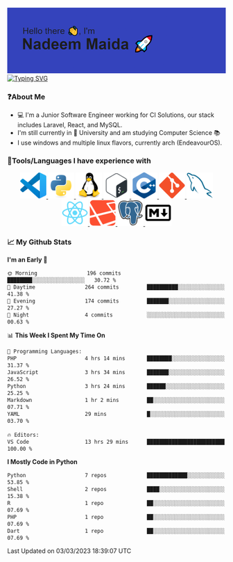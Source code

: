 ![](img/banner.png)
[![Typing SVG](https://readme-typing-svg.herokuapp.com?size=30&color=3443BC&lines=Junior+Software+Engineer;Open+Source+Advocate)](https://git.io/typing-svg)

### ❓About Me

- 💻 I'm a Junior Software Engineer working for CI Solutions, our stack includes Laravel, React, and MySQL.
- I'm still currently in 🏫 University and am studying Computer Science 📚
- I use windows and multiple linux flavors, currently arch (EndeavourOS).


### 🔨Tools/Languages I have experience with

<p align="center">
  <a href="https://code.visualstudio.com/">
    <img src="https://raw.githubusercontent.com/devicons/devicon/master/icons/vscode/vscode-original.svg" alt=vscode" width="60" height="60"/>
  </a>
  <a href="https://www.python.org">
    <img src="https://raw.githubusercontent.com/devicons/devicon/master/icons/python/python-original.svg" alt="python" width="60" height="60"/>
  </a>
  <a href="https://archlinux.org/">
    <img src="https://raw.githubusercontent.com/devicons/devicon/master/icons/linux/linux-original.svg" alt="linux" width="60" height="60"/>
  </a>
  <a href="https://www.zsh.org/">
    <img src="https://raw.githubusercontent.com/devicons/devicon/master/icons/bash/bash-original.svg" alt="bash" width="60" height="60"/>
  </a>
  <a href="https://www.cplusplus.com/">
    <img src="https://raw.githubusercontent.com/devicons/devicon/master/icons/cplusplus/cplusplus-original.svg" alt="cplusplus" width="60" height="60"/>
  </a>
  <a href="https://git-scm.com/">
    <img src="https://raw.githubusercontent.com/devicons/devicon/master/icons/git/git-original.svg" alt="git" width="60" height="60"/>
  </a>
  <a href="https://www.mysql.com/">
    <img src="https://raw.githubusercontent.com/devicons/devicon/master/icons/mysql/mysql-original.svg" alt="mysql" width="60" height="60"/>
  </a>
  <a href="https://reactjs.org/">
    <img src="https://raw.githubusercontent.com/devicons/devicon/master/icons/react/react-original.svg" alt="react" width="60" height="60"/>
  </a>
  <a href="https://laravel.com/">
    <img src="https://raw.githubusercontent.com/devicons/devicon/master/icons/laravel/laravel-plain.svg" alt="laravel" width="60" height="60"/>
  </a>
  <a href="https://www.postgresql.org/">
    <img src="https://raw.githubusercontent.com/devicons/devicon/master/icons/postgresql/postgresql-original.svg" alt="postgresql" width="60" height="60"/>
  </a>
  <a href="https://www.markdownguide.org/">
    <img src="https://raw.githubusercontent.com/devicons/devicon/master/icons/markdown/markdown-original.svg" alt="markdown" width="60" height="60"/>
  </a>
</p>

### 📈 My Github Stats

<!--START_SECTION:waka-->
**I'm an Early 🐤** 

```text
🌞 Morning                196 commits         ████████░░░░░░░░░░░░░░░░░   30.72 % 
🌆 Daytime                264 commits         ██████████░░░░░░░░░░░░░░░   41.38 % 
🌃 Evening                174 commits         ███████░░░░░░░░░░░░░░░░░░   27.27 % 
🌙 Night                  4 commits           ░░░░░░░░░░░░░░░░░░░░░░░░░   00.63 % 
```


📊 **This Week I Spent My Time On** 

```text
💬 Programming Languages: 
PHP                      4 hrs 14 mins       ████████░░░░░░░░░░░░░░░░░   31.37 % 
JavaScript               3 hrs 34 mins       ███████░░░░░░░░░░░░░░░░░░   26.52 % 
Python                   3 hrs 24 mins       ██████░░░░░░░░░░░░░░░░░░░   25.25 % 
Markdown                 1 hr 2 mins         ██░░░░░░░░░░░░░░░░░░░░░░░   07.71 % 
YAML                     29 mins             █░░░░░░░░░░░░░░░░░░░░░░░░   03.70 % 

🔥 Editors: 
VS Code                  13 hrs 29 mins      █████████████████████████   100.00 % 
```

**I Mostly Code in Python** 

```text
Python                   7 repos             █████████████░░░░░░░░░░░░   53.85 % 
Shell                    2 repos             ████░░░░░░░░░░░░░░░░░░░░░   15.38 % 
R                        1 repo              ██░░░░░░░░░░░░░░░░░░░░░░░   07.69 % 
PHP                      1 repo              ██░░░░░░░░░░░░░░░░░░░░░░░   07.69 % 
Dart                     1 repo              ██░░░░░░░░░░░░░░░░░░░░░░░   07.69 % 
```




 Last Updated on 03/03/2023 18:39:07 UTC
<!--END_SECTION:waka-->
